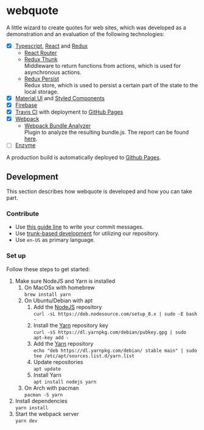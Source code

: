 # webquote
A little wizard to create quotes for web sites, which was developed as a demonstration and an evaluation of the following 
technologies:
 - [x] [Typescript](https://github.com/Microsoft/TypeScript), [React](https://github.com/facebook/react) and [Redux](https://github.com/reactjs/redux)
   - [React Router](https://github.com/ReactTraining/react-router)
   - [Redux Thunk](https://github.com/gaearon/redux-thunk) <br> Middleware to return functions from actions, which is used for asynchronous actions.
   - [Redux Persist](https://github.com/rt2zz/redux-persist) <br> Redux store, which is used to persist a certain part of the state to the local storage.
 - [x] [Material UI](https://github.com/mui-org/material-ui) and [Styled Components](https://github.com/styled-components/styled-components)
 - [x] [Firebase](https://github.com/firebase/firebase-js-sdk)
 - [x] [Travis CI](https://travis-ci.org/) with deployment to [GitHub Pages](https://pages.github.com/)
 - [x] [Webpack](https://github.com/webpack/webpack)
   - [Webpack Bundle Analyzer](https://github.com/webpack-contrib/webpack-bundle-analyzer) <br> Plugin to analyze the resulting bundle.js. The report can be found [here](https://openscript.github.io/webquote/report.html).
 - [ ] [Enzyme](https://github.com/airbnb/enzyme)
 
A production build is automatically deployed to [Github Pages](https://openscript.github.io/webquote). 
 
## Development
This section describes how webquote is developed and how you can take part.

### Contribute
 - Use [this guide line](https://chris.beams.io/posts/git-commit/) to write your commit messages.
 - Use [trunk-based development](https://trunkbaseddevelopment.com/) for utilizing our repository.
 - Use `en-US` as primary language.

### Set up
Follow these steps to get started:
1. Make sure NodeJS and Yarn is installed
   1. On MacOSx with homebrew <br> `brew install yarn`
   1. On Ubuntu/Debian with apt
      1. Add the [NodeJS](https://nodejs.org/en/download/package-manager/#debian-and-ubuntu-based-linux-distributions) repository <br> `curl -sL https://deb.nodesource.com/setup_8.x | sudo -E bash -`
      1. Install the [Yarn](https://yarnpkg.com/lang/en/docs/install/#linux-tab) repository key <br> `curl -sS https://dl.yarnpkg.com/debian/pubkey.gpg | sudo apt-key add -`
      1. Add the [Yarn](https://yarnpkg.com/lang/en/docs/install/#linux-tab) repository <br> `echo "deb https://dl.yarnpkg.com/debian/ stable main" | sudo tee /etc/apt/sources.list.d/yarn.list`
      1. Update repositories <br> `apt update`
      1. Install Yarn <br> `apt install nodejs yarn`
   1. On Arch with pacman <br> `pacman -S yarn`
1. Install dependencies <br> `yarn install`
1. Start the webpack server <br> `yarn dev`
